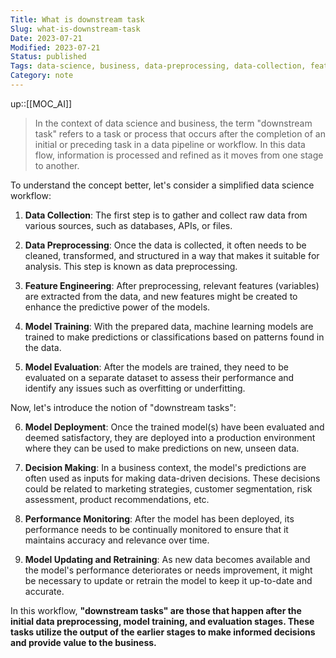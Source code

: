 ```yaml
---
Title: What is downstream task
Slug: what-is-downstream-task
Date: 2023-07-21
Modified: 2023-07-21
Status: published
Tags: data-science, business, data-preprocessing, data-collection, feature-engineering, model-training, model-evaluation, decision-making
Category: note
---
```

up::[[MOC_AI]]

> In the context of data science and business, the term "downstream task" refers to a task or process that occurs after the completion of an initial or preceding task in a data pipeline or workflow. In this data flow, information is processed and refined as it moves from one stage to another.

To understand the concept better, let's consider a simplified data science workflow:

1. **Data Collection**: The first step is to gather and collect raw data from various sources, such as databases, APIs, or files.

2. **Data Preprocessing**: Once the data is collected, it often needs to be cleaned, transformed, and structured in a way that makes it suitable for analysis. This step is known as data preprocessing.

3. **Feature Engineering**: After preprocessing, relevant features (variables) are extracted from the data, and new features might be created to enhance the predictive power of the models.

4. **Model Training**: With the prepared data, machine learning models are trained to make predictions or classifications based on patterns found in the data.

5. **Model Evaluation**: After the models are trained, they need to be evaluated on a separate dataset to assess their performance and identify any issues such as overfitting or underfitting.

Now, let's introduce the notion of "downstream tasks":

6. **Model Deployment**: Once the trained model(s) have been evaluated and deemed satisfactory, they are deployed into a production environment where they can be used to make predictions on new, unseen data.

7. **Decision Making**: In a business context, the model's predictions are often used as inputs for making data-driven decisions. These decisions could be related to marketing strategies, customer segmentation, risk assessment, product recommendations, etc.

8. **Performance Monitoring**: After the model has been deployed, its performance needs to be continually monitored to ensure that it maintains accuracy and relevance over time.

9. **Model Updating and Retraining**: As new data becomes available and the model's performance deteriorates or needs improvement, it might be necessary to update or retrain the model to keep it up-to-date and accurate.

In this workflow, **"downstream tasks" are those that happen after the initial data preprocessing, model training, and evaluation stages. These tasks utilize the output of the earlier stages to make informed decisions and provide value to the business.**
